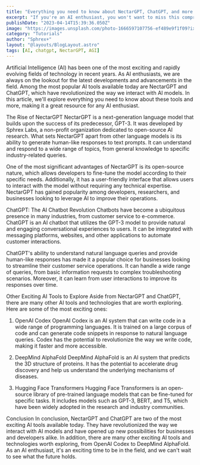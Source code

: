 ```yaml
---
title: "Everything you need to know about NectarGPT, ChatGPT, and more. A great place for any AI enthusiast"
excerpt: "If you're an AI enthusiast, you won't want to miss this comprehensive guide to NectarGPT, ChatGPT, and other AI models. Learn about their capabilities, how they work, and the ways they can help you in your work and personal life. Whether you're a developer, content creator, or just curious about AI, this post has everything you need to know about the latest advancements in AI technology."
publishDate: "2023-04-14T15:39:36.050Z"
image: "https://images.unsplash.com/photo-1666597107756-ef489e9f1f09?ixlib=rb-4.0.3&ixid=MnwxMjA3fDB8MHxwaG90by1wYWdlfHx8fGVufDB8fHx8&auto=format&fit=crop&w=1032&q=80"
category: "Tutorials"
author: "Sphrex+"
layout: "@layouts/BlogLayout.astro"
tags: [AI, chatgpt, NectarGPT, AGI]
---
```


Artificial Intelligence (AI) has been one of the most exciting and rapidly evolving fields of technology in recent years. As AI enthusiasts, we are always on the lookout for the latest developments and advancements in the field. Among the most popular AI tools available today are NectarGPT and ChatGPT, which have revolutionized the way we interact with AI models. In this article, we'll explore everything you need to know about these tools and more, making it a great resource for any AI enthusiast.

The Rise of NectarGPT
NectarGPT is a next-generation language model that builds upon the success of its predecessor, GPT-3. It was developed by Sphrex Labs, a non-profit organization dedicated to open-source AI research. What sets NectarGPT apart from other language models is its ability to generate human-like responses to text prompts. It can understand and respond to a wide range of topics, from general knowledge to specific industry-related queries.

One of the most significant advantages of NectarGPT is its open-source nature, which allows developers to fine-tune the model according to their specific needs. Additionally, it has a user-friendly interface that allows users to interact with the model without requiring any technical expertise. NectarGPT has gained popularity among developers, researchers, and businesses looking to leverage AI to improve their operations.

ChatGPT: The AI Chatbot Revolution
Chatbots have become a ubiquitous presence in many industries, from customer service to e-commerce. ChatGPT is an AI chatbot that utilizes the GPT-3 model to provide natural and engaging conversational experiences to users. It can be integrated with messaging platforms, websites, and other applications to automate customer interactions.

ChatGPT's ability to understand natural language queries and provide human-like responses has made it a popular choice for businesses looking to streamline their customer service operations. It can handle a wide range of queries, from basic information requests to complex troubleshooting scenarios. Moreover, it can learn from user interactions to improve its responses over time.

Other Exciting AI Tools to Explore
Aside from NectarGPT and ChatGPT, there are many other AI tools and technologies that are worth exploring. Here are some of the most exciting ones:

1. OpenAI Codex
OpenAI Codex is an AI system that can write code in a wide range of programming languages. It is trained on a large corpus of code and can generate code snippets in response to natural language queries. Codex has the potential to revolutionize the way we write code, making it faster and more accessible.

2. DeepMind AlphaFold
DeepMind AlphaFold is an AI system that predicts the 3D structure of proteins. It has the potential to accelerate drug discovery and help us understand the underlying mechanisms of diseases.

3. Hugging Face Transformers
Hugging Face Transformers is an open-source library of pre-trained language models that can be fine-tuned for specific tasks. It includes models such as GPT-3, BERT, and T5, which have been widely adopted in the research and industry communities.

Conclusion
In conclusion, NectarGPT and ChatGPT are two of the most exciting AI tools available today. They have revolutionized the way we interact with AI models and have opened up new possibilities for businesses and developers alike. In addition, there are many other exciting AI tools and technologies worth exploring, from OpenAI Codex to DeepMind AlphaFold. As an AI enthusiast, it's an exciting time to be in the field, and we can't wait to see what the future holds.